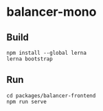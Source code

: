 # balancer-mono

## Build
```
npm install --global lerna
lerna bootstrap
```

## Run
```
cd packages/balancer-frontend
npm run serve
```
